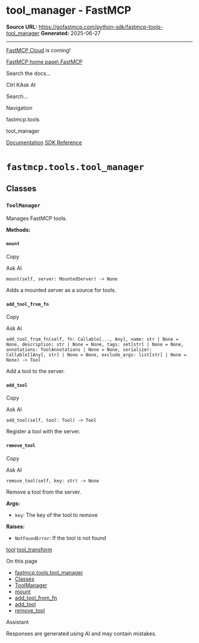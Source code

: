 # tool_manager - FastMCP

**Source URL:** https://gofastmcp.com/python-sdk/fastmcp-tools-tool_manager
**Generated:** 2025-06-27

---

[FastMCP Cloud](https://fastmcp.link/x0Kyhy2) is coming!

[FastMCP home page\\
FastMCP](https://gofastmcp.com/)

Search the docs...

Ctrl KAsk AI

Search...

Navigation

fastmcp.tools

tool\_manager

[Documentation](https://gofastmcp.com/getting-started/welcome) [SDK Reference](https://gofastmcp.com/python-sdk/fastmcp-exceptions)

# [​](https://gofastmcp.com/python-sdk/fastmcp-tools-tool_manager\#fastmcp-tools-tool-manager)  `fastmcp.tools.tool_manager`

## [​](https://gofastmcp.com/python-sdk/fastmcp-tools-tool_manager\#classes)  Classes

### [​](https://gofastmcp.com/python-sdk/fastmcp-tools-tool_manager\#toolmanager)  `ToolManager`

Manages FastMCP tools.

**Methods:**

#### [​](https://gofastmcp.com/python-sdk/fastmcp-tools-tool_manager\#mount)  `mount`

Copy

Ask AI

```
mount(self, server: MountedServer) -> None

```

Adds a mounted server as a source for tools.

#### [​](https://gofastmcp.com/python-sdk/fastmcp-tools-tool_manager\#add-tool-from-fn)  `add_tool_from_fn`

Copy

Ask AI

```
add_tool_from_fn(self, fn: Callable[..., Any], name: str | None = None, description: str | None = None, tags: set[str] | None = None, annotations: ToolAnnotations | None = None, serializer: Callable[[Any], str] | None = None, exclude_args: list[str] | None = None) -> Tool

```

Add a tool to the server.

#### [​](https://gofastmcp.com/python-sdk/fastmcp-tools-tool_manager\#add-tool)  `add_tool`

Copy

Ask AI

```
add_tool(self, tool: Tool) -> Tool

```

Register a tool with the server.

#### [​](https://gofastmcp.com/python-sdk/fastmcp-tools-tool_manager\#remove-tool)  `remove_tool`

Copy

Ask AI

```
remove_tool(self, key: str) -> None

```

Remove a tool from the server.

**Args:**

- `key`: The key of the tool to remove

**Raises:**

- `NotFoundError`: If the tool is not found

[tool](https://gofastmcp.com/python-sdk/fastmcp-tools-tool) [tool\_transform](https://gofastmcp.com/python-sdk/fastmcp-tools-tool_transform)

On this page

- [fastmcp.tools.tool\_manager](https://gofastmcp.com/python-sdk/fastmcp-tools-tool_manager#fastmcp-tools-tool-manager)
- [Classes](https://gofastmcp.com/python-sdk/fastmcp-tools-tool_manager#classes)
- [ToolManager](https://gofastmcp.com/python-sdk/fastmcp-tools-tool_manager#toolmanager)
- [mount](https://gofastmcp.com/python-sdk/fastmcp-tools-tool_manager#mount)
- [add\_tool\_from\_fn](https://gofastmcp.com/python-sdk/fastmcp-tools-tool_manager#add-tool-from-fn)
- [add\_tool](https://gofastmcp.com/python-sdk/fastmcp-tools-tool_manager#add-tool)
- [remove\_tool](https://gofastmcp.com/python-sdk/fastmcp-tools-tool_manager#remove-tool)

Assistant

Responses are generated using AI and may contain mistakes.